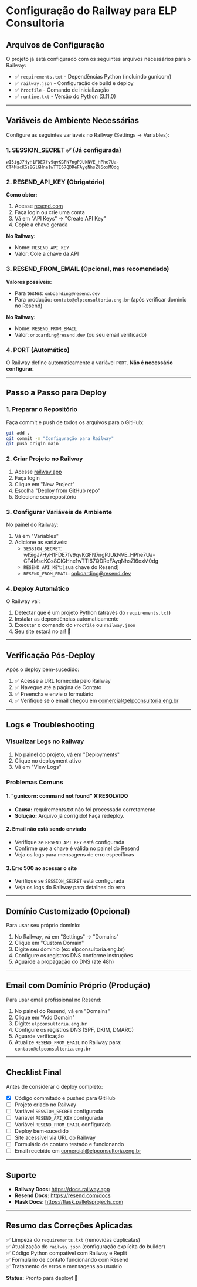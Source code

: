 # Configuração do Railway para ELP Consultoria

## Arquivos de Configuração

O projeto já está configurado com os seguintes arquivos necessários para o Railway:

- ✅ `requirements.txt` - Dependências Python (incluindo gunicorn)
- ✅ `railway.json` - Configuração de build e deploy
- ✅ `Procfile` - Comando de inicialização
- ✅ `runtime.txt` - Versão do Python (3.11.0)

---

## Variáveis de Ambiente Necessárias

Configure as seguintes variáveis no Railway (Settings → Variables):

### 1. SESSION_SECRET ✅ (Já configurada)
```
wI5igJ7HyH1FDE7fv9qvKGFN7ngPJUkNVE_HPhe7Ua-CT4MscKGs8GlGHne1wTTI67QDReFAyqNhsZl6oxM0dg
```

### 2. RESEND_API_KEY (Obrigatório)
**Como obter:**
1. Acesse [resend.com](https://resend.com)
2. Faça login ou crie uma conta
3. Vá em "API Keys" → "Create API Key"
4. Copie a chave gerada

**No Railway:**
- Nome: `RESEND_API_KEY`
- Valor: Cole a chave da API

### 3. RESEND_FROM_EMAIL (Opcional, mas recomendado)
**Valores possíveis:**
- Para testes: `onboarding@resend.dev`
- Para produção: `contato@elpconsultoria.eng.br` (após verificar domínio no Resend)

**No Railway:**
- Nome: `RESEND_FROM_EMAIL`
- Valor: `onboarding@resend.dev` (ou seu email verificado)

### 4. PORT (Automático)
O Railway define automaticamente a variável `PORT`. **Não é necessário configurar.**

---

## Passo a Passo para Deploy

### 1. Preparar o Repositório
Faça commit e push de todos os arquivos para o GitHub:

```bash
git add .
git commit -m "Configuração para Railway"
git push origin main
```

### 2. Criar Projeto no Railway

1. Acesse [railway.app](https://railway.app)
2. Faça login
3. Clique em "New Project"
4. Escolha "Deploy from GitHub repo"
5. Selecione seu repositório

### 3. Configurar Variáveis de Ambiente

No painel do Railway:
1. Vá em "Variables"
2. Adicione as variáveis:
   - `SESSION_SECRET`: wI5igJ7HyH1FDE7fv9qvKGFN7ngPJUkNVE_HPhe7Ua-CT4MscKGs8GlGHne1wTTI67QDReFAyqNhsZl6oxM0dg
   - `RESEND_API_KEY`: [sua chave do Resend]
   - `RESEND_FROM_EMAIL`: onboarding@resend.dev

### 4. Deploy Automático

O Railway vai:
1. Detectar que é um projeto Python (através do `requirements.txt`)
2. Instalar as dependências automaticamente
3. Executar o comando do `Procfile` ou `railway.json`
4. Seu site estará no ar! 🚀

---

## Verificação Pós-Deploy

Após o deploy bem-sucedido:

1. ✅ Acesse a URL fornecida pelo Railway
2. ✅ Navegue até a página de Contato
3. ✅ Preencha e envie o formulário
4. ✅ Verifique se o email chegou em comercial@elpconsultoria.eng.br

---

## Logs e Troubleshooting

### Visualizar Logs no Railway
1. No painel do projeto, vá em "Deployments"
2. Clique no deployment ativo
3. Vá em "View Logs"

### Problemas Comuns

#### 1. "gunicorn: command not found" ❌ RESOLVIDO
- **Causa:** requirements.txt não foi processado corretamente
- **Solução:** Arquivo já corrigido! Faça redeploy.

#### 2. Email não está sendo enviado
- Verifique se `RESEND_API_KEY` está configurada
- Confirme que a chave é válida no painel do Resend
- Veja os logs para mensagens de erro específicas

#### 3. Erro 500 ao acessar o site
- Verifique se `SESSION_SECRET` está configurada
- Veja os logs do Railway para detalhes do erro

---

## Domínio Customizado (Opcional)

Para usar seu próprio domínio:

1. No Railway, vá em "Settings" → "Domains"
2. Clique em "Custom Domain"
3. Digite seu domínio (ex: elpconsultoria.eng.br)
4. Configure os registros DNS conforme instruções
5. Aguarde a propagação do DNS (até 48h)

---

## Email com Domínio Próprio (Produção)

Para usar email profissional no Resend:

1. No painel do Resend, vá em "Domains"
2. Clique em "Add Domain"
3. Digite: `elpconsultoria.eng.br`
4. Configure os registros DNS (SPF, DKIM, DMARC)
5. Aguarde verificação
6. Atualize `RESEND_FROM_EMAIL` no Railway para: `contato@elpconsultoria.eng.br`

---

## Checklist Final

Antes de considerar o deploy completo:

- [x] Código commitado e pushed para GitHub
- [ ] Projeto criado no Railway
- [ ] Variável `SESSION_SECRET` configurada
- [ ] Variável `RESEND_API_KEY` configurada
- [ ] Variável `RESEND_FROM_EMAIL` configurada
- [ ] Deploy bem-sucedido
- [ ] Site acessível via URL do Railway
- [ ] Formulário de contato testado e funcionando
- [ ] Email recebido em comercial@elpconsultoria.eng.br

---

## Suporte

- **Railway Docs:** https://docs.railway.app
- **Resend Docs:** https://resend.com/docs
- **Flask Docs:** https://flask.palletsprojects.com

---

## Resumo das Correções Aplicadas

✅ Limpeza do `requirements.txt` (removidas duplicatas)  
✅ Atualização do `railway.json` (configuração explícita do builder)  
✅ Código Python compatível com Railway e Replit  
✅ Formulário de contato funcionando com Resend  
✅ Tratamento de erros e mensagens ao usuário

**Status:** Pronto para deploy! 🚀

